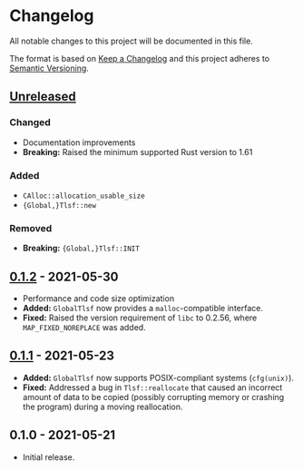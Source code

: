 # Changelog

All notable changes to this project will be documented in this file.

The format is based on [Keep a Changelog](http://keepachangelog.com/en/1.0.0/)
and this project adheres to [Semantic Versioning](http://semver.org/spec/v2.0.0.html).

## [Unreleased]

### Changed

- Documentation improvements
- **Breaking:** Raised the minimum supported Rust version to 1.61

### Added

- `CAlloc::allocation_usable_size`
- `{Global,}Tlsf::new`

### Removed

- **Breaking:** `{Global,}Tlsf::INIT`

## [0.1.2] - 2021-05-30

- Performance and code size optimization
- **Added:** `GlobalTlsf` now provides a `malloc`-compatible interface.
- **Fixed:** Raised the version requirement of `libc` to 0.2.56, where `MAP_FIXED_NOREPLACE` was added.

## [0.1.1] - 2021-05-23

- **Added:** `GlobalTlsf` now supports POSIX-compliant systems (`cfg(unix)`).
- **Fixed:** Addressed a bug in `Tlsf::reallocate` that caused an incorrect amount of data to be copied (possibly corrupting memory or crashing the program) during a moving reallocation.

## 0.1.0 - 2021-05-21

- Initial release.

[Unreleased]: https://github.com/yvt/rlsf/compare/0.1.2...HEAD
[0.1.2]: https://github.com/yvt/rlsf/compare/0.1.1...0.1.2
[0.1.1]: https://github.com/yvt/rlsf/compare/0.1.0...0.1.1
